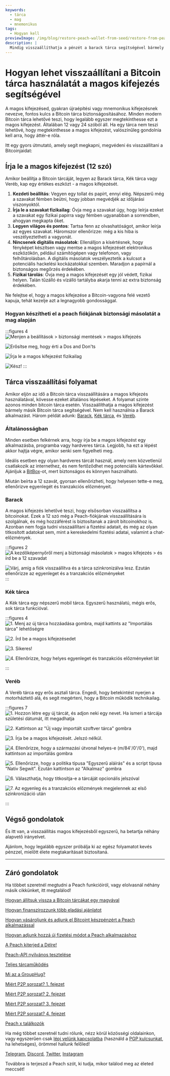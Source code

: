 ```yaml
---
keywords:
  - tárca
  - mag
  - mnemonikus
tags:
  - Hogyan kell
previewImage: /img/blog/restore-peach-wallet-from-seed/restore-from-peach-wallet-preview.jpg
description: |
  Mindig visszaállíthatja a pénzét a barack tárca segítségével bármely másik tárca segítségével. Ebben a tutorialban bemutatjuk, hogyan lehet ezt elvégezni.
---
```


# Hogyan lehet visszaállítani a Bitcoin tárca használatát a magos kifejezés segítségével

A magos kifejezésed, gyakran újraépítési vagy mnemonikus kifejezésnek nevezve, fontos kulcs a Bitcoin tárca biztonságosításához.
Minden modern Bitcoin tárca lehetővé teszi, hogy legalább egyszer megtekinthesse ezt a magos kifejezést. Általában 12 vagy 24 szóból áll. Ha egy tárca nem teszi lehetővé, hogy megtekinthesse a magos kifejezést, valószínűleg gondolnia kell arra, hogy áttér-e róla.

Itt egy gyors útmutató, amely segít megkapni, megvédeni és visszaállítani a Bitcoinjaidat:

## Írja le a magos kifejezést (12 szó)

Amikor beállítja a Bitcoin tárcáját, legyen az Barack tárca, Kék tárca vagy Veréb, kap egy értékes eszközt - a magos kifejezését.

1. **Kezdeti beállítás**: Vegyen egy tollat és papírt, ennyi elég. Népszerű még a szavakat fémben beütni, hogy jobban megvédjék az időjárási viszonyoktól.
2. **Írja le a szavakat fizikailag**: Óvja meg a szavakat úgy, hogy leírja ezeket a szavakat egy fizikai papírra vagy fémben ugyanabban a sorrendben, ahogyan megkapta őket.
3. **Legyen világos és pontos**: Tartsa fenn az olvashatóságot, amikor leírja az egyes szavakat. Háromszor ellenőrizze: még a kis hiba is veszélyeztetheti a vagyonát.
4. **Nincsenek digitális másolatok**: Ellenálljon a kísértésnek, hogy fényképet készítsen vagy mentse a magos kifejezését elektronikus eszközökön, például számítógépen vagy telefonon, vagy felhőtárolásban. A digitális másolatok veszélyeztetik a kulcsot a potenciális hackelési kockázatokkal szemben. Maradjon a papírnál a biztonságos megőrzés érdekében.
5. **Fizikai tárolás**: Óvja meg a magos kifejezését egy jól védett, fizikai helyen. Talán tűzálló és vízálló tartályba akarja tenni az extra biztonság érdekében.

Ne felejtse el, hogy a magos kifejezése a Bitcoin-vagyona felé vezető kapuja, tehát kezelje azt a legnagyobb gondossággal.

### Hogyan készítheti el a peach fiókjának biztonsági másolatát a mag alapján

:::figures 4
![Menjen a beállítások > biztonsági mentések > magos kifejezés](/img/blog/restore-peach-wallet-from-seed/peach-1-backup-seed-phrase.png)

![Erősítse meg, hogy érti a Dos and Don'ts](/img/blog/restore-peach-wallet-from-seed/peach-2-backup-seed-phrase.png)

![Írja le a magos kifejezést fizikailag](/img/blog/restore-peach-wallet-from-seed/peach-3-backup-seed-phrase.png)

![Kész!](/img/blog/restore-peach-wallet-from-seed/peach-4-backup-seed-phrase.png)
:::

## Tárca visszaállítási folyamat

Amikor eljön az idő a Bitcoin tárca visszaállítására a magos kifejezés használatával, kövesse ezeket általános lépéseket. A folyamat szinte azonos minden bitcoin tárca esetén. Visszaállíthatja a magos kifejezést bármely másik Bitcoin tárca segítségével. Nem kell használnia a Barack alkalmazást. Három példát adunk: [Barack](https://peachbitcoin.com/), [Kék tárca](https://bluewallet.io/), és [Veréb](https://www.sparrowwallet.com/).

### Általánosságban

Minden esetben felkérnek arra, hogy írja be a magos kifejezést egy alkalmazásba, programba vagy hardveres tárca. Legjobb, ha ezt a lépést akkor hajtja végre, amikor senki sem figyelheti meg.

Ideális esetben egy olyan hardveres tárcát használ, amely nem közvetlenül csatlakozik az internethez, és nem fertőződhet meg potenciális kártevőkkel. Ajánljuk a [BitBox](https://bitbox.swiss/bitbox02/?ref=DLX6l9ccCc)-ot, mert biztonságos és könnyen használható.

Miután beírta a 12 szavát, gyorsan ellenőrizheti, hogy helyesen tette-e meg, ellenőrizve egyenlegét és tranzakciós előzményeit.

### Barack

A magos kifejezés lehetővé teszi, hogy elsősorban visszaállítsa a bitcoinokat. Ezek a 12 szó még a Peach-fiókjának visszaállítására is szolgálnak, és még hozzáférést is biztosítanak a zárolt bitcoinokhoz is.
Azonban nem fogja tudni visszaállítani a fizetési adatait, és még az olyan titkosított adatokat sem, mint a kereskedelmi fizetési adatai, valamint a chat-előzmények.

:::figures 2
![A kezdőképernyőről menj a biztonsági másolatok > magos kifejezés > és írd be a 12 szavadat](/img/blog/restore-peach-wallet-from-seed/peach-1-restore-from-seed-with-words.png)

![Várj, amíg a fiók visszaállítva és a tárca szinkronizálva lesz. Ezután ellenőrizze az egyenleget és a tranzakciós előzményeket](/img/blog/restore-peach-wallet-from-seed/peach-2-transaction-history-after-recovery.png)
:::

### Kék tárca

A Kék tárca egy népszerű mobil tárca. Egyszerű használatú, mégis erős, sok tárca funkcióval.

:::figures 4
![1. Menj az új tárca hozzáadása gombra, majd kattints az "Importálás tárca" lehetőségre](/img/blog/restore-peach-wallet-from-seed/bluewallet-1-add-wallet.jpeg)

![2. Írd be a magos kifejezésedet](/img/blog/restore-peach-wallet-from-seed/bluewallet-2-import-wallet-from-seed-phrase.jpeg)

![3. Sikeres!](/img/blog/restore-peach-wallet-from-seed/bluewallet-3-imported.jpeg)

![4. Ellenőrizze, hogy helyes egyenleget és tranzakciós előzményeket lát](/img/blog/restore-peach-wallet-from-seed/bluewallet-4-synced.jpeg)

:::

### Veréb

A Veréb tárca egy erős asztali tárca. Engedi, hogy betekintést nyerjen a motorháztető alá, és segít megérteni, hogy a Bitcoin működik technikailag.

:::figures 7
![1. Hozzon létre egy új tárcát, és adjon neki egy nevet. Ha ismeri a tárcája születési dátumát, itt megadhatja](/img/blog/restore-peach-wallet-from-seed/sparrow-1-new-wallet.png)

![2. Kattintson az "Új vagy importált szoftver tárca" gombra](/img/blog/restore-peach-wallet-from-seed/sparrow-2-new-software-wallet.png)

![3. Írja be a magos kifejezését. Jelszó nélkül.](/img/blog/restore-peach-wallet-from-seed/sparrow-3-enter-seed-phrase.png)

![4. Ellenőrizze, hogy a származási útvonal helyes-e (m/84'/0'/0'), majd kattintson az importálás gombra](/img/blog/restore-peach-wallet-from-seed/sparrow-4-verify-derivation-path.png)

![5. Ellenőrizze, hogy a politika típusa "Egyszerű aláírás" és a script típusa "Nativ Segwit". Ezután kattintson az "Alkalmaz" gombra](/img/blog/restore-peach-wallet-from-seed/sparrow-5-verify-settings.png)

![6. Választhatja, hogy titkosítja-e a tárcáját opcionális jelszóval](/img/blog/restore-peach-wallet-from-seed/sparrow-6-no-password.png)

![7. Az egyenleg és a tranzakciós előzmények megjelennek az első szinkronizáció után](/img/blog/restore-peach-wallet-from-seed/sparrow-7-recovered-wallet-in.png)

:::

## Végső gondolatok

És itt van, a visszaállítás magos kifejezésből egyszerű, ha betartja néhány alapvető irányelvet.

Ajánlom, hogy legalább egyszer próbálja ki az egész folyamatot kevés pénzzel, mielőtt élete megtakarításait biztosítaná.

---

## Záró gondolatok

Ha többet szeretnél megtudni a Peach funkcióiról, vagy elolvasnál néhány másik cikkünket, itt megtalálod!

[Hogyan állítsuk vissza a Bitcoin tárcákat egy magvával](https://peachbitcoin.com/hu/blog/how-to-restore-peach-wallet/)

[Hogyan finanszírozzunk több eladási ajánlatot](https://peachbitcoin.com/hu/blog/funding-multiple-sell-offers/)

[Hogyan vásároljunk és adjunk el Bitcoint készpénzért a Peach alkalmazással](https://peachbitcoin.com/hu/blog/how-to-buy-and-sell-bitcoin-with-cash-using-peach/)

[Hogyan adjunk hozzá új fizetési módot a Peach alkalmazáshoz](https://peachbitcoin.com/hu/blog/how-to-add-a-payment-method/)

[A Peach kiterjed a Délre!](https://peachbitcoin.com/hu/blog/peach-expands-to-the-global-south/)

[Peach-API nyilvános tesztelése](https://peachbitcoin.com/hu/blog/making-our-peach-api-public/)

[Teljes tárcaműködés](https://peachbitcoin.com/hu/blog/full-wallet-functionality/)

[Mi az a GroupHug?](https://peachbitcoin.com/hu/blog/group-hug/)

[Miért P2P sorozat? 1. fejezet](https://peachbitcoin.com/hu/blog/why-p2p-chapter-1/)

[Miért P2P sorozat? 2. fejezet](https://peachbitcoin.com/hu/blog/why-p2p-chapter-2/)

[Miért P2P sorozat? 3. fejezet](https://peachbitcoin.com/hu/blog/why-p2p-chapter-3-circular-economies/)

[Miért P2P sorozat? 4. fejezet](https://peachbitcoin.com/hu/blog/why-p2p-chapter-4-chains-of-trust/)

[Peach x találkozók](https://peachbitcoin.com/hu/blog/peach-for-meetups/)

Ha még többet szeretnél tudni rólunk, nézz körül közösségi oldalainkon, vagy egyszerűen csak [lépj velünk kapcsolatba](mailto:hello@peachbitcoin.com) (használd a [PGP kulcsunkat](https://keys.openpgp.org/vks/v1/by-fingerprint/48339A19645E2E53488E0E5479E1B270FACD1BD2), ha lehetséges), örömmel hallunk felőled!

[Telegram](https://t.me/+GkOW1J-ixBBkZWRk), [Discord](https://discord.gg/ypeHz3SW54), [Twitter](https://twitter.com/peachbitcoin), [Instagram](https://instagram.com/peachbitcoin)

Továbbra is terjeszd a Peach szót, ki tudja, mikor találod meg az életed meccsét!
